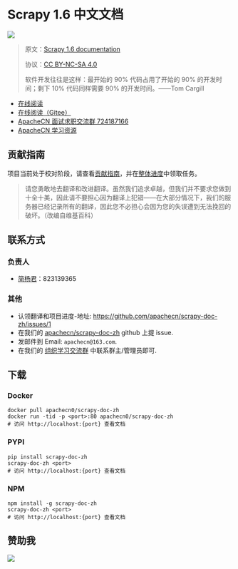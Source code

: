 # Scrapy 1.6 中文文档

![](https://scrapy.org/img/scrapylogo.png)

> 原文：[Scrapy 1.6 documentation](https://docs.scrapy.org/en/1.6/)
> 
> 协议：[CC BY-NC-SA 4.0](http://creativecommons.org/licenses/by-nc-sa/4.0/)
> 
> 软件开发往往是这样：最开始的 90% 代码占用了开始的 90% 的开发时间；剩下 10% 代码同样需要 90% 的开发时间。——Tom Cargill

* [在线阅读](https://scrapy.apachecn.org)
* [在线阅读（Gitee）](https://apachecn.gitee.io/scrapy-doc-zh/)
* [ApacheCN 面试求职交流群 724187166](https://jq.qq.com/?_wv=1027&k=54ujcL3)
* [ApacheCN 学习资源](http://www.apachecn.org/)

## 贡献指南

项目当前处于校对阶段，请查看[贡献指南](CONTRIBUTING.md)，并在[整体进度](https://github.com/apachecn/scrapy-doc-zh/issues/1)中领取任务。

> 请您勇敢地去翻译和改进翻译。虽然我们追求卓越，但我们并不要求您做到十全十美，因此请不要担心因为翻译上犯错——在大部分情况下，我们的服务器已经记录所有的翻译，因此您不必担心会因为您的失误遭到无法挽回的破坏。（改编自维基百科）

## 联系方式

### 负责人

+   [简杨君](https://github.com/yangjiada)：823139365

### 其他

*   认领翻译和项目进度-地址: <https://github.com/apachecn/scrapy-doc-zh/issues/1>
*   在我们的 [apachecn/scrapy-doc-zh](https://github.com/apachecn/scrapy-doc-zh) github 上提 issue.
*   发邮件到 Email: `apachecn@163.com`.
*   在我们的 [组织学习交流群](http://www.apachecn.org/organization/348.html) 中联系群主/管理员即可.

## 下载

### Docker

```
docker pull apachecn0/scrapy-doc-zh
docker run -tid -p <port>:80 apachecn0/scrapy-doc-zh
# 访问 http://localhost:{port} 查看文档
```

### PYPI

```
pip install scrapy-doc-zh
scrapy-doc-zh <port>
# 访问 http://localhost:{port} 查看文档
```

### NPM

```
npm install -g scrapy-doc-zh
scrapy-doc-zh <port>
# 访问 http://localhost:{port} 查看文档
```

## 赞助我

![](https://img-blog.csdnimg.cn/20200112005920729.png)
